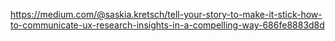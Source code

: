 https://medium.com/@saskia.kretsch/tell-your-story-to-make-it-stick-how-to-communicate-ux-research-insights-in-a-compelling-way-686fe8883d8d

